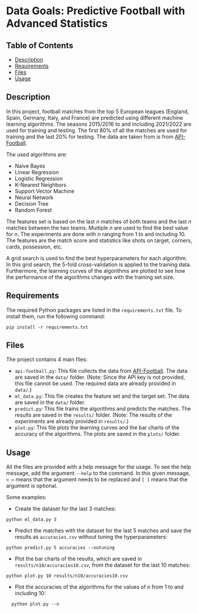 # Data Goals: Predictive Football with Advanced Statistics

## Table of Contents
- [Description](#description)
- [Requirements](#requirements)
- [Files](#files)
- [Usage](#usage)

## Description
In this project, football matches from the top 5 European leagues 
(England, Spain, Germany, Italy, and France) are predicted using
different machine learning algorithms. The seasons 2015/2016 to
and including 2021/2022 are used for training and testing. The first
80% of all the matches are used for training and the last 20% for
testing. The data are taken from is from [API-Football](https://www.api-football.com).

The used algorithms are: 
- Naive Bayes
- Linear Regression
- Logistic Regression
- K-Nearest Neighbors
- Support Vector Machine
- Neural Network
- Decision Tree
- Random Forest

The features set is based on the last *n* matches of both teams and
the last *n* matches between the two teams. Muitiple *n* are used
to find the best value for *n*. The experiments are done with *n*
ranging from 1 to and including 10. The features are the match score 
and statistics like shots on target, corners, cards, 
possession, etc.

A grid search is used to find the best hyperparameters for each
algorithm. In this grid search, the 5-fold cross-validation is applied
to the training data. Furthermore, the learning curves of the
algorithms are plotted to see how the performance of the algorithms
changes with the training set size.

## Requirements
The required Python packages are listed in the `requirements.txt` file.
To install them, run the following command:
```
pip install -r requirements.txt
```

## Files
The project contains 4 main files:
- `api-football.py`: This file collects the data from [API-Football](https://www.api-football.com).
  The data are saved in the `data/` folder. (Note: Since the API key is
  not provided, this file cannot be used. The required data are already
    provided in `data/`.)
- `ml_data.py`: This file creates the feature set and the target set.
  The data are saved in the `data/` folder.
- `predict.py`: This file trains the algorithms and predicts the matches. 
  The results are saved in the `results/` folder. (Note: The results of the 
  experiments are already provided in `results/`.)
- `plot.py`: This file plots the learning curves and the bar charts of 
  the accuracy of the algorithms. The plots are saved in the `plots/` folder.

## Usage
All the files are provided with a help message for the usage.
To see the help message, add the argument `--help` to the command.
In this given message, `< >` means that the argument needs to be replaced
and `[ ]` means that the argument is optional.

Some examples:
- Create the dataset for the last 3 matches:
```
python ml_data.py 3
```
- Predict the matches with the dataset for the last 5 matches and
  save the results as `accuracies.csv` without tuning the hyperparameters:
```
python predict.py 5 accuracies --notuning
```
- Plot the bar charts of the results, which are saved in `results/n10/accuracies10.csv`,
  from the dataset for the last 10 matches:
```
python plot.py 10 results/n10/accuracies10.csv
```
- Plot the accuracies of the algorithms for the values of *n* from 1 to and including 10:
```
  python plot.py --n
```
